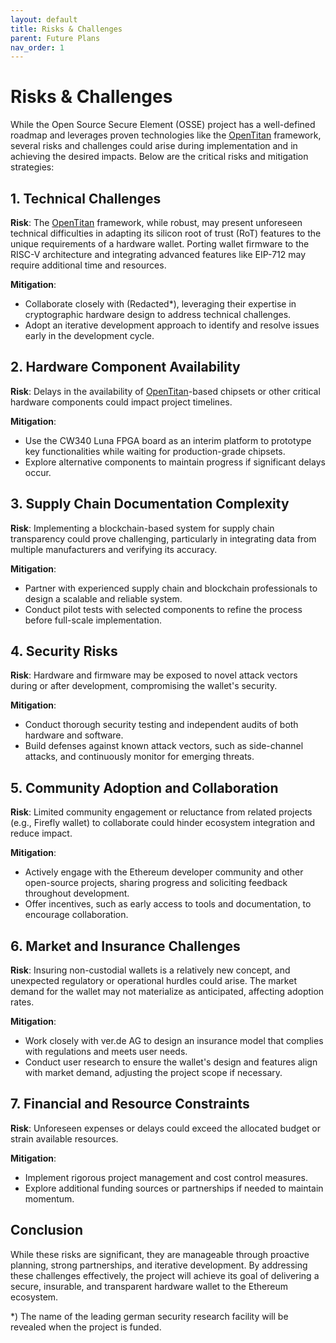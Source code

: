 ```yaml
---
layout: default
title: Risks & Challenges
parent: Future Plans
nav_order: 1
---
```


# Risks & Challenges

While the Open Source Secure Element (OSSE) project has a well-defined roadmap and leverages proven technologies like the [OpenTitan](https://opentitan.org/) framework, several risks and challenges could arise during implementation and in achieving the desired impacts. Below are the critical risks and mitigation strategies:

## 1. Technical Challenges

**Risk**: The [OpenTitan](https://opentitan.org/) framework, while robust, may present unforeseen technical difficulties in adapting its silicon root of trust (RoT) features to the unique requirements of a hardware wallet. Porting wallet firmware to the RISC-V architecture and integrating advanced features like EIP-712 may require additional time and resources.

**Mitigation**: 
- Collaborate closely with (Redacted*), leveraging their expertise in cryptographic hardware design to address technical challenges.
- Adopt an iterative development approach to identify and resolve issues early in the development cycle.

## 2. Hardware Component Availability

**Risk**: Delays in the availability of [OpenTitan](https://opentitan.org/)-based chipsets or other critical hardware components could impact project timelines.

**Mitigation**: 
- Use the CW340 Luna FPGA board as an interim platform to prototype key functionalities while waiting for production-grade chipsets.
- Explore alternative components to maintain progress if significant delays occur.

## 3. Supply Chain Documentation Complexity

**Risk**: Implementing a blockchain-based system for supply chain transparency could prove challenging, particularly in integrating data from multiple manufacturers and verifying its accuracy.

**Mitigation**: 
- Partner with experienced supply chain and blockchain professionals to design a scalable and reliable system.
- Conduct pilot tests with selected components to refine the process before full-scale implementation.

## 4. Security Risks

**Risk**: Hardware and firmware may be exposed to novel attack vectors during or after development, compromising the wallet's security.

**Mitigation**: 
- Conduct thorough security testing and independent audits of both hardware and software.
- Build defenses against known attack vectors, such as side-channel attacks, and continuously monitor for emerging threats.

## 5. Community Adoption and Collaboration

**Risk**: Limited community engagement or reluctance from related projects (e.g., Firefly wallet) to collaborate could hinder ecosystem integration and reduce impact.

**Mitigation**: 
- Actively engage with the Ethereum developer community and other open-source projects, sharing progress and soliciting feedback throughout development.
- Offer incentives, such as early access to tools and documentation, to encourage collaboration.

## 6. Market and Insurance Challenges

**Risk**: Insuring non-custodial wallets is a relatively new concept, and unexpected regulatory or operational hurdles could arise. The market demand for the wallet may not materialize as anticipated, affecting adoption rates.

**Mitigation**: 
- Work closely with ver.de AG to design an insurance model that complies with regulations and meets user needs.
- Conduct user research to ensure the wallet's design and features align with market demand, adjusting the project scope if necessary.

## 7. Financial and Resource Constraints

**Risk**: Unforeseen expenses or delays could exceed the allocated budget or strain available resources.

**Mitigation**: 
- Implement rigorous project management and cost control measures.
- Explore additional funding sources or partnerships if needed to maintain momentum.

## Conclusion

While these risks are significant, they are manageable through proactive planning, strong partnerships, and iterative development. By addressing these challenges effectively, the project will achieve its goal of delivering a secure, insurable, and transparent hardware wallet to the Ethereum ecosystem. 


*) The name of the leading german security research facility will be revealed when the project is funded.